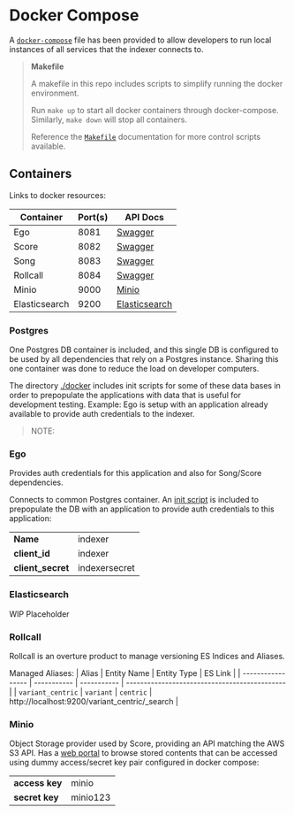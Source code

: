 # Docker Compose

A [`docker-compose`](../../docker-compose.yaml) file has been provided to allow developers to run local instances of all services that the indexer connects to.

> **Makefile**
> 
> A makefile in this repo includes scripts to simplify running the docker environment. 
>
> Run `make up` to start all docker containers through docker-compose. Similarly, `make down` will stop all containers. 
>
> Reference the [`Makefile`](makefile.md) documentation for more control scripts available.



## Containers

Links to docker resources:

| Container     | Port(s) | API Docs                                         |
| ------------- | ------- | ------------------------------------------------ |
| Ego           | 8081    | [Swagger](http://localhost:8081/swagger-ui.html) |
| Score         | 8082    | [Swagger](http://localhost:8082/swagger-ui.html) |
| Song          | 8083    | [Swagger](http://localhost:8083/swagger-ui.html) |
| Rollcall      | 8084    | [Swagger](http://localhost:8084/swagger-ui.html) |
| Minio         | 9000    | [Minio](http://localhost:9000/minio)             |
| Elasticsearch | 9200    | [Elasticsearch](http://localhost:9200)           |

### Postgres
One Postgres DB container is included, and this single DB is configured to be used by all dependencies that rely on a Postgres instance. Sharing this one container was done to reduce the load on developer computers.

The directory [./docker](../../docker) includes init scripts for some of these data bases in order to prepopulate the applications with data that is useful for development testing. Example: Ego is setup with an application already available to provide auth credentials to the indexer.

> NOTE:
> 
### Ego
Provides auth credentials for this application and also for Song/Score dependencies.

Connects to common Postgres container. An [init script](../../docker/ego/init.sql) is included to prepopulate the DB with an application to provide auth credentials to this application:

|                   |               |
| ----------------- | ------------- |
| **Name**          | indexer       |
| **client_id**     | indexer       |
| **client_secret** | indexersecret |

### Elasticsearch

WIP Placeholder

### Rollcall
Rollcall is an overture product to manage versioning ES Indices and Aliases.

Managed Aliases:
| Alias             | Entity Name | Entity Type | ES Link                                       |
| ----------------- | ----------- | ----------- | --------------------------------------------- |
| `variant_centric` | `variant`   | `centric`   | http://localhost:9200/variant_centric/_search |

### Minio
Object Storage provider used by Score, providing an API matching the AWS S3 API. Has a [web portal](http://localhost:9000/minio) to browse stored contents that can be accessed using dummy access/secret key pair configured in docker compose:

|                |          |
| -------------- | -------- |
| **access key** | minio    |
| **secret key** | minio123 |